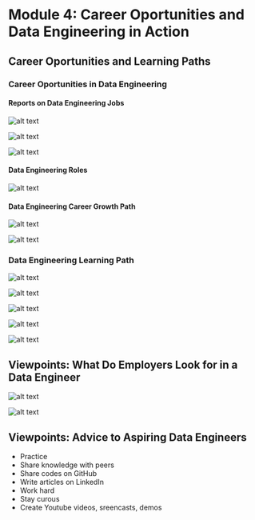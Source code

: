 # Module 4: Career Oportunities and Data Engineering in Action
## Career Oportunities and Learning Paths

### Career Oportunities in Data Engineering

#### Reports on Data Engineering Jobs

![alt text](./resources/linkedin.png)

![alt text](./resources/dc_tech.png)

![alt text](./resources/glassador.png)

#### Data Engineering Roles
![alt text](./resources/data_engineering_roles.png)

#### Data Engineering Career Growth Path

![alt text](./resources/data_engineering_career_growth_path.png)

![alt text](./resources/data_engineering_emerging_roles.png)

### Data Engineering Learning Path

![alt text](./resources/degrees_professional_certifications.png)

![alt text](./resources/degrees_professional_certifications2.png)

![alt text](./resources/career_switch.png)

![alt text](./resources/coding_background.png)

![alt text](./resources/coding_background2.png)


## Viewpoints: What Do Employers Look for in a Data Engineer
![alt text](./resources/viewpoints.png)

![alt text](./resources/viewpoints2.png)
## Viewpoints: Advice to Aspiring Data Engineers

- Practice
- Share knowledge with peers
- Share codes on GitHub
- Write articles on LinkedIn
- Work hard
- Stay curous
-  Create Youtube videos, sreencasts, demos